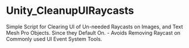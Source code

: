 # Unity_CleanupUIRaycasts
Simple Script for Clearing UI of Un-needed Raycasts on Images, and Text Mesh Pro Objects.  Since they Default On.  - Avoids Removing Raycast on Commonly used UI Event System Tools.

